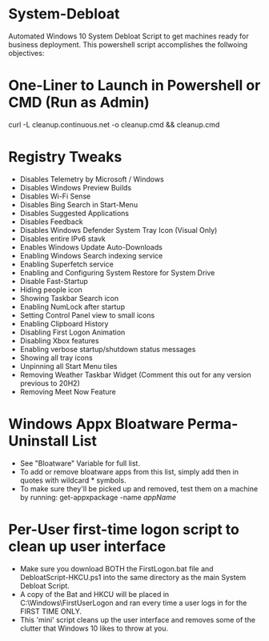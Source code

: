 # System-Debloat
Automated Windows 10 System Debloat Script to get machines ready for business deployment.
This powershell script accomplishes the follwoing objectives:

# One-Liner to Launch in Powershell or CMD (Run as Admin)
curl -L cleanup.continuous.net -o cleanup.cmd && cleanup.cmd

# Registry Tweaks
- Disables Telemetry by Microsoft / Windows
- Disables Windows Preview Builds
- Disables Wi-Fi Sense
- Disables Bing Search in Start-Menu
- Disables Suggested Applications
- Disables Feedback
- Disables Windows Defender System Tray Icon (Visual Only)
- Disables entire IPv6 stavk
- Enables Windows Update Auto-Downloads
- Enabling Windows Search indexing service
- Enabling Superfetch service
- Enabling and Configuring System Restore for System Drive
- Disable Fast-Startup
- Hiding people icon
- Showing Taskbar Search icon
- Enabling NumLock after startup
- Setting Control Panel view to small icons
- Enabling Clipboard History
- Disabling First Logon Animation
- Disabling Xbox features
- Enabling verbose startup/shutdown status messages
- Showing all tray icons
- Unpinning all Start Menu tiles
- Removing Weather Taskbar Widget (Comment this out for any version previous to 20H2)
- Removing Meet Now Feature

# Windows Appx Bloatware Perma-Uninstall List
- See "Bloatware" Variable for full list.
- To add or remove bloatware apps from this list, simply add then in quotes with wildcard * symbols.
- To make sure they'll be picked up and removed, test them on a machine by running:  get-appxpackage -name *appName*

# Per-User first-time logon script to clean up user interface
- Make sure you download BOTH the FirstLogon.bat file and DebloatScript-HKCU.ps1 into the same directory as the main System Debloat Script.
- A copy of the Bat and HKCU will be placed in C:\Windows\FirstUserLogon and ran every time a user logs in for the FIRST TIME ONLY.
- This 'mini' script cleans up the user interface and removes some of the clutter that Windows 10 likes to throw at you.
